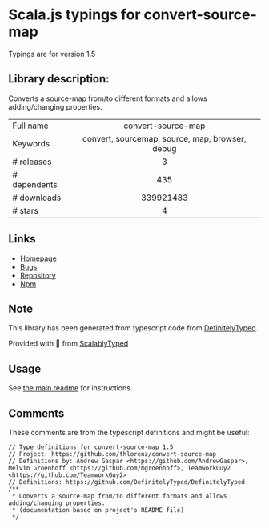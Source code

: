 
# Scala.js typings for convert-source-map

Typings are for version 1.5

## Library description:
Converts a source-map from/to  different formats and allows adding/changing properties.

|                    |                 |
| ------------------ | :-------------: |
| Full name          | convert-source-map |
| Keywords           | convert, sourcemap, source, map, browser, debug |
| # releases         | 3 |
| # dependents       | 435 |
| # downloads        | 339921483 |
| # stars            | 4 |

## Links
- [Homepage](https://github.com/thlorenz/convert-source-map)
- [Bugs](https://github.com/thlorenz/convert-source-map/issues)
- [Repository](https://github.com/thlorenz/convert-source-map)
- [Npm](https://www.npmjs.com/package/convert-source-map)
    


## Note
This library has been generated from typescript code from [DefinitelyTyped](https://definitelytyped.org).

Provided with :purple_heart: from [ScalablyTyped](https://github.com/oyvindberg/ScalablyTyped)

## Usage
See [the main readme](../../readme.md) for instructions.

## Comments

These comments are from the typescript definitions and might be useful:
```
// Type definitions for convert-source-map 1.5
// Project: https://github.com/thlorenz/convert-source-map
// Definitions by: Andrew Gaspar <https://github.com/AndrewGaspar>, Melvin Groenhoff <https://github.com/mgroenhoff>, TeamworkGuy2 <https://github.com/TeamworkGuy2>
// Definitions: https://github.com/DefinitelyTyped/DefinitelyTyped
/**
 * Converts a source-map from/to different formats and allows adding/changing properties.
 * (documentation based on project's README file)
 */

```

